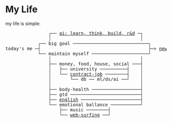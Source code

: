 # My Life
my life is simple:
<pre>
                ┌── <a href="placeholder.md">ai: learn, think, build, r&d</a> ─┐
                │                                 │
            ┌── big goal ────────────────────────────┐
today's me ─┤                                        ├─> <a href="placeholder.md">new horizons</a>
            └── maintain myself ─────────────────────┘
                │                                 │
                ├── money, food, house, social ───┤
                │   ├── university ──────────┤    │
                │   └── <a href="contract-job">contract-job</a> ────────┤    │
                │       └── db ── ml/ds/ai ──┘    │
                │                                 │
                ├── body-health ──────────────────┤                                           
                ├── gtd ──────────────────────────┤
                ├── <a href="english.md">english</a> ──────────────────────┤
                └── emotional ballance ───────────┘
                    ├── music ────────┤
                    └── <a href="surfing.md">web-surfing</a> ──┘
</pre>
